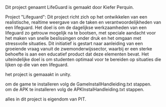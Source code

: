Dit project genaamt LifeGuard is gemaakt door Kiefer Perquin.

Project "Lifeguard":
Dit project richt zich op het ontwikkelen van een realistische, realtime weergave van de taken en verantwoordelijkheden van een lifeguard. Het doel is om de dagelijkse werkzaamheden van een lifeguard zo getrouw mogelijk na te bootsen, met speciale aandacht voor het maken van snelle beslissingen onder druk en het omgaan met stressvolle situaties. Dit initiatief is gestart naar aanleiding van een groeiende vraag vanuit de zwemonderwijssector, waarbij er een sterke behoefte is aan een educatief product dat deze elementen bevat. Het uiteindelijke doel is om studenten optimaal voor te bereiden op situaties die lijken op die van een lifeguard.

het project is gemaaakt in unity.

om de game te installeren volg de GameInstallHandleiding.txt stappen. <br/>
om de APK te installeren volg de APKInstalHandleiding.txt stappen.

alles in dit project is eigendom van PIT.
